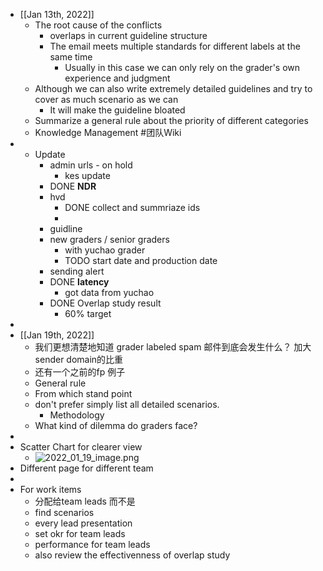 - [[Jan 13th, 2022]]
	- The root cause of the conflicts
		- overlaps in current guideline structure
		- The email meets multiple standards for different labels at the same time
			- Usually in this case we can only rely on the grader's own experience and judgment
	- Although we can also write extremely detailed guidelines and try to cover as much scenario as we can
		- It will make the guideline bloated
	- Summarize a general rule about the priority of different categories
	- Knowledge Management #团队Wiki
-
	- Update
		- admin urls - on hold
			- kes update
		- DONE **NDR**
		- hvd
			- DONE collect and summriaze ids
			-
		- guidline
		- new graders / senior graders
			- with yuchao grader
			- TODO start date and production date
		- sending alert
		- DONE **latency**
			- got data from yuchao
		- DONE Overlap study result
			- 60% target
-
- [[Jan 19th, 2022]]
	- 我们更想清楚地知道 grader labeled spam 邮件到底会发生什么？ 加大sender domain的比重
	- 还有一个之前的fp 例子
	- General rule
	- From which stand point
	- don't prefer simply list all detailed scenarios.
		- Methodology
	- What kind of dilemma do graders face?
-
- Scatter Chart for clearer view
	- ![2022_01_19_image.png](https://cdn.logseq.com/%2Fe665ccdc-ca08-4e13-adf4-2c2994386a2b3d6ce8ad-868c-49b8-b854-2a2f4b4cfa842022_01_19_image.png?Expires=4796166521&Signature=N4SVRe~wB~R~mjojfAc3zUOv7Fuo~T7S7HFjl4A0GTHjaaoVUeSZwYqRl2OCXeRigNUnYFtQIloKzmr1H3677XFW2a2TSzsyYYGpJQJVv4WSgmEZ0O7KiE6MBOZiTnig6QhTjOT6NNOvrTqAahJvQUz4p8N-la0iJXiG-aBueV6mtzFltQqIiJUPbXyVv8okHYtN4qB8T0BlAju2BWC3iROAxpXUaMCMioqigrW4xnZg2fvEIIxnwgYj0lJuCg7uX9PuMml4jFOUy9MendNTZdwyUKUzk38vXkDsl88FOvw5NvxaAYVvc5~e64FzbZi6S6p~Pg-xnoYP6VF~qdBr2Q__&Key-Pair-Id=APKAJE5CCD6X7MP6PTEA)
- Different page for different team
-
- For work items
	- 分配给team leads 而不是
	- find scenarios
	- every lead 
	  presentation
	- set okr for team leads
	- performance for team leads
	- also review the effectivenness of overlap study